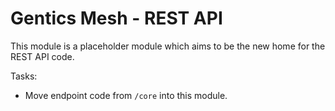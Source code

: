 # Gentics Mesh - REST API

This module is a placeholder module which aims to be the new home for the REST API code.

Tasks:

* Move endpoint code from `/core` into this module.